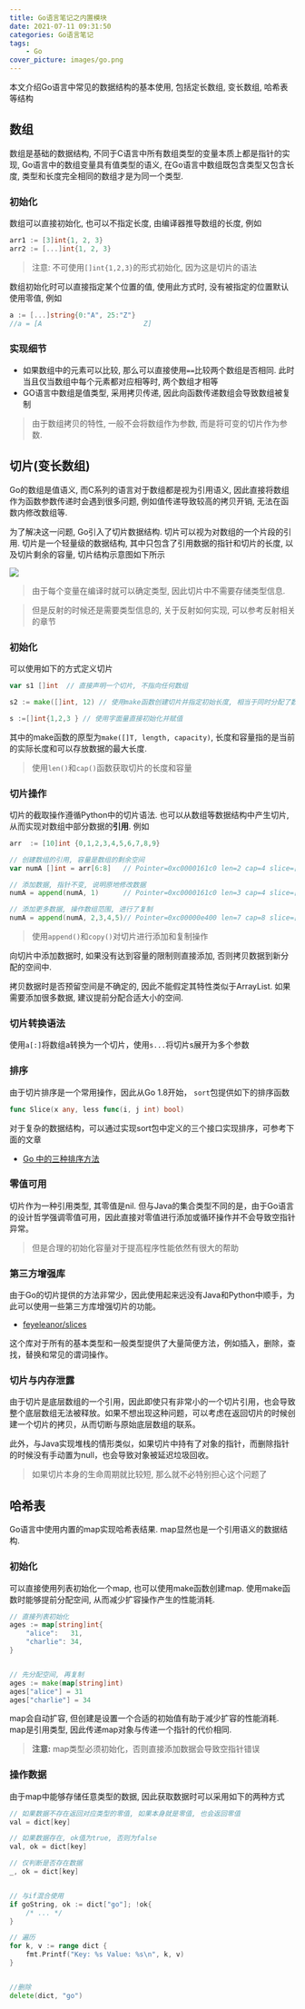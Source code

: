 ```yaml
---
title: Go语言笔记之内置模块
date: 2021-07-11 09:31:50
categories: Go语言笔记
tags: 
    - Go
cover_picture: images/go.png
---
```

<!-- <script type="text/javascript" src="https://cdnjs.cloudflare.com/ajax/libs/mathjax/2.7.4/MathJax.js?config=default"></script> -->


本文介绍Go语言中常见的数据结构的基本使用, 包括定长数组, 变长数组, 哈希表等结构


数组
-----------------

数组是基础的数据结构, 不同于C语言中所有数组类型的变量本质上都是指针的实现, Go语言中的数组变量具有值类型的语义, 在Go语言中数组既包含类型又包含长度, 类型和长度完全相同的数组才是为同一个类型.

### 初始化

数组可以直接初始化, 也可以不指定长度, 由编译器推导数组的长度, 例如

```go
arr1 := [3]int{1, 2, 3}
arr2 := [...]int{1, 2, 3}
```

> 注意: 不可使用`[]int{1,2,3}`的形式初始化, 因为这是切片的语法

数组初始化时可以直接指定某个位置的值, 使用此方式时, 没有被指定的位置默认使用零值, 例如

```go
a := [...]string{0:"A", 25:"Z"}
//a = [A                         Z]
```

### 实现细节

- 如果数组中的元素可以比较, 那么可以直接使用`==`比较两个数组是否相同. 此时当且仅当数组中每个元素都对应相等时, 两个数组才相等
- GO语言中数组是值类型, 采用拷贝传递, 因此向函数传递数组会导致数组被复制

> 由于数组拷贝的特性, 一般不会将数组作为参数, 而是将可变的切片作为参数.



切片(变长数组)
-------------------

Go的数组是值语义, 而C系列的语言对于数组都是视为引用语义, 因此直接将数组作为函数参数传递时会遇到很多问题, 例如值传递导致较高的拷贝开销, 无法在函数内修改数组等.

为了解决这一问题, Go引入了切片数据结构. 切片可以视为对数组的一个片段的引用. 切片是一个轻量级的数据结构, 其中只包含了引用数据的指针和切片的长度, 以及切片剩余的容量, 切片结构示意图如下所示

![](/images/go/slice.png)

> 由于每个变量在编译时就可以确定类型, 因此切片中不需要存储类型信息.

> 但是反射的时候还是需要类型信息的, 关于反射如何实现, 可以参考反射相关的章节



### 初始化

可以使用如下的方式定义切片

```go
var s1 []int  // 直接声明一个切片, 不指向任何数组

s2 := make([]int, 12) // 使用make函数创建切片并指定初始长度, 相当于同时分配了数组空间

s :=[]int{1,2,3 } // 使用字面量直接初始化并赋值
```

其中的make函数的原型为`make([]T, length, capacity)`, 长度和容量指的是当前的实际长度和可以存放数据的最大长度. 

> 使用`len()`和`cap()`函数获取切片的长度和容量



### 切片操作

切片的截取操作遵循Python中的切片语法. 也可以从数组等数据结构中产生切片, 从而实现对数组中部分数据的**引用**. 例如

```go
arr  := [10]int {0,1,2,3,4,5,6,7,8,9}

// 创建数组的引用, 容量是数组的剩余空间
var numA []int = arr[6:8]   // Pointer=0xc0000161c0 len=2 cap=4 slice=[6 7]

// 添加数据, 指针不变, 说明原地修改数据
numA = append(numA, 1)      // Pointer=0xc0000161c0 len=3 cap=4 slice=[6 7 1]

// 添加更多数据, 操作数组范围, 进行了复制
numA = append(numA, 2,3,4,5)// Pointer=0xc00000e400 len=7 cap=8 slice=[6 7 1 2 3 4 5]
```

> 使用`append()`和`copy()`对切片进行添加和复制操作


向切片中添加数据时, 如果没有达到容量的限制则直接添加, 否则拷贝数据到新分配的空间中. 

拷贝数据时是否预留空间是不确定的, 因此不能假定其特性类似于ArrayList. 如果需要添加很多数据, 建议提前分配合适大小的空间.



### 切片转换语法

使用`a[:]`将数组a转换为一个切片，使用`s...`将切片s展开为多个参数



### 排序

由于切片排序是一个常用操作，因此从Go 1.8开始， `sort`包提供如下的排序函数

```go
func Slice(x any, less func(i, j int) bool)
```

对于复杂的数据结构，可以通过实现sort包中定义的三个接口实现排序，可参考下面的文章

- [Go 中的三种排序方法](https://learnku.com/articles/38269)


### 零值可用

切片作为一种引用类型, 其零值是nil. 但与Java的集合类型不同的是，由于Go语言的设计哲学强调零值可用，因此直接对零值进行添加或循环操作并不会导致空指针异常。

> 但是合理的初始化容量对于提高程序性能依然有很大的帮助


### 第三方增强库

由于Go的切片提供的方法非常少，因此使用起来远没有Java和Python中顺手，为此可以使用一些第三方库增强切片的功能。

- [feyeleanor/slices](https://github.com/feyeleanor/slices)

这个库对于所有的基本类型和一般类型提供了大量简便方法，例如插入，删除，查找，替换和常见的谓词操作。


### 切片与内存泄露

由于切片是底层数组的一个引用，因此即使只有非常小的一个切片引用，也会导致整个底层数组无法被释放。如果不想出现这种问题，可以考虑在返回切片的时候创建一个切片的拷贝，从而切断与原始底层数组的联系。

此外，与Java实现堆栈的情形类似，如果切片中持有了对象的指针，而删除指针的时候没有手动置为null，也会导致对象被延迟垃圾回收。

> 如果切片本身的生命周期就比较短, 那么就不必特别担心这个问题了



哈希表
------------

Go语言中使用内置的map实现哈希表结果. map显然也是一个引用语义的数据结构.

### 初始化

可以直接使用列表初始化一个map, 也可以使用make函数创建map. 使用make函数时能够提前分配空间, 从而减少扩容操作产生的性能消耗.

```go
// 直接列表初始化
ages := map[string]int{
    "alice":   31,
    "charlie": 34,
}


// 先分配空间, 再复制
ages := make(map[string]int)
ages["alice"] = 31
ages["charlie"] = 34
```

map会自动扩容, 但创建是设置一个合适的初始值有助于减少扩容的性能消耗.  map是引用类型, 因此传递map对象与传递一个指针的代价相同. 

> **注意:** map类型必须初始化，否则直接添加数据会导致空指针错误


### 操作数据

由于map中能够存储任意类型的数据, 因此获取数据时可以采用如下的两种方式

```go
// 如果数据不存在返回对应类型的零值, 如果本身就是零值, 也会返回零值
val = dict[key]

// 如果数据存在, ok值为true, 否则为false
val, ok = dict[key]

// 仅判断是否存在数据
_, ok = dict[key]


// 与if混合使用
if goString, ok := dict["go"]; !ok{
    /* ... */ 
}

// 遍历
for k, v := range dict {
    fmt.Printf("Key: %s Value: %s\n", k, v)
}


//删除
delete(dict, "go") 
```
